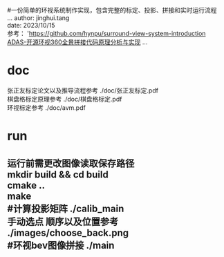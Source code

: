 #一份简单的环视系统制作实现，包含完整的标定、投影、拼接和实时运行流程  
...
author: jinghui.tang  
date: 2023/10/15  
参考： 'https://github.com/hynpu/surround-view-system-introduction  
[ADAS-开源环视360全景拼接代码原理分析与实现](https://mp.weixin.qq.com/s?__biz=MzkzNjQ0NDMyMg==&mid=2247483912&idx=1&sn=cc456edd073e8e8e791b361b843ce099&chksm=c29feac5f5e863d355745c433eeb28f10fb77acc96801ba377ba9e02207cfda0dc61b00dd18c&token=201619039&lang=zh_CN#rd)
...

# doc
张正友标定论文以及推导流程参考 ./doc/张正友标定.pdf  
棋盘格标定原理参考  ./doc/棋盘格标定.pdf  
环视标定参考 ./doc/avm.pdf  
# run
运行前需更改图像读取保存路径  
mkdir build && cd build  
cmake ..  
make  
#计算投影矩阵
./calib_main  
手动选点 顺序以及位置参考 ./images/choose_back.png  
#环视bev图像拼接
./main  
--------------------------------


